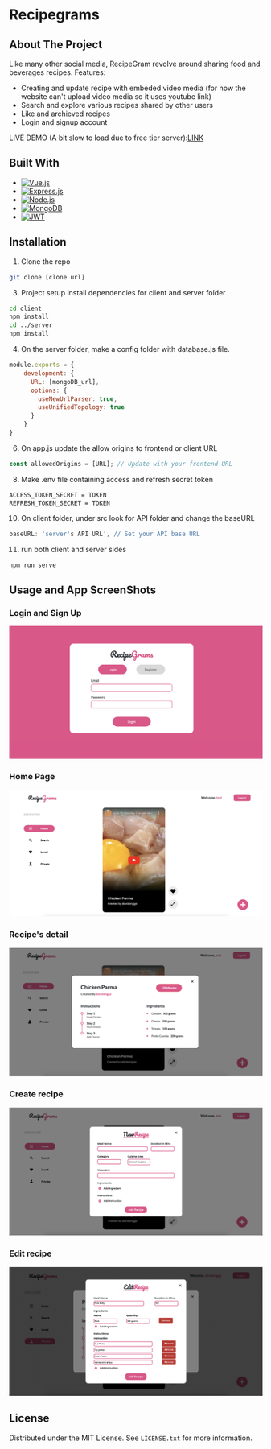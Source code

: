 # Recipegrams
## About The Project
Like many other social media, RecipeGram revolve around sharing food and beverages recipes. 
Features:
* Creating and update recipe with embeded video media (for now the website can't upload video media so it uses youtube link)
* Search and explore various recipes shared by other users
* Like and archieved recipes
* Login and signup account

LIVE DEMO (A bit slow to load due to free tier server):[LINK](davidangga.github.io/recipegrams/) 

## Built With
* [![Vue.js][Vue.js]][Vue-url]
* [![Express.js][Express.js]][Express-url]
* [![Node.js][Node.js]][Node-url]
* [![MongoDB][Mongodb]][Mongodb-url]
* [![JWT][JWT]][JWT-url]

## Installation
1. Clone the repo
```sh
git clone [clone url]
```
3. Project setup install dependencies for client and server folder
```sh
cd client
npm install
cd ../server
npm install
```
4. On the server folder, make a config folder with database.js file.
```js
module.exports = {
    development: {
      URL: [mongoDB_url],
      options: {
        useNewUrlParser: true,
        useUnifiedTopology: true
      }
    }
}
```
6. On app.js update the allow origins to frontend or client URL
```js
const allowedOrigins = [URL]; // Update with your frontend URL
```
8. Make .env file containing access and refresh secret token
```env
ACCESS_TOKEN_SECRET = TOKEN
REFRESH_TOKEN_SECRET = TOKEN
```
10. On client folder, under src look for API folder and change the baseURL
```js
baseURL: 'server's API URL', // Set your API base URL
```
11. run both client and server sides
```sh
npm run serve
```

## Usage and App ScreenShots
### Login and Sign Up
![login page](images/screenshot1.png)
### Home Page
![home page](images/screenshot2.png)
### Recipe's detail
![recipe detail](images/screenshot3.png)
### Create recipe
![create page](images/screenshot4.png)
### Edit recipe
![edit page](images/screenshot5.png)
## License

Distributed under the MIT License. See `LICENSE.txt` for more information.

<!-- MARKDOWN LINKS & IMAGES -->
[Vue.js]: https://img.shields.io/badge/Vue.js-35495E?style=for-the-badge&logo=vuedotjs&logoColor=4FC08D
[Vue-url]: https://vuejs.org/
[Express.js]: https://img.shields.io/badge/Express.js-404D59?style=for-the-badge
[Express-url]: https://expressjs.com/
[Node.js]: https://img.shields.io/badge/Node.js-43853D?style=for-the-badge&logo=node.js&logoColor=white
[Node-url]: https://nodejs.org/en
[Mongodb]: 	https://img.shields.io/badge/MongoDB-4EA94B?style=for-the-badge&logo=mongodb&logoColor=white
[Mongodb-url]: https://www.mongodb.com/
[JWT]: https://img.shields.io/badge/json%20web%20tokens-323330?style=for-the-badge&logo=json-web-tokens&logoColor=pink
[JWT-url]: https://jwt.io/

